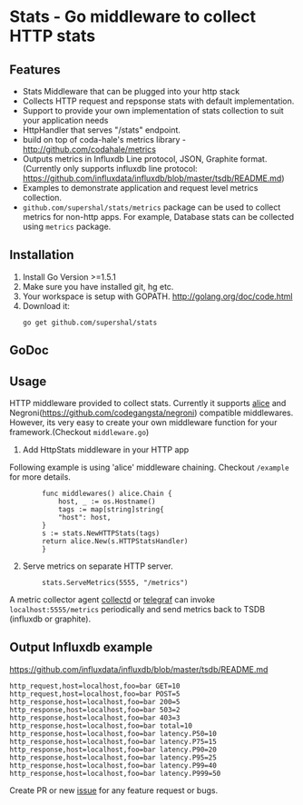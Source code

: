 # Stats - Go middleware to collect HTTP stats

## Features
 - Stats Middleware that can be plugged into your http stack
 - Collects HTTP request and repsponse stats with default implementation.
 - Support to provide your own implementation of stats collection to suit your application needs
 - HttpHandler that serves "/stats" endpoint.
 - build on top of coda-hale's metrics library - http://github.com/codahale/metrics
 - Outputs metrics in Influxdb Line protocol, JSON, Graphite format. (Currently only supports influxdb line protocol: https://github.com/influxdata/influxdb/blob/master/tsdb/README.md)
 - Examples to demonstrate application and request level metrics collection.
 - `github.com/supershal/stats/metrics` package can be used to collect metrics for non-http apps. For example, Database stats can be collected using `metrics` package.

Installation
------------
1. Install Go Version >=1.5.1
2. Make sure you have installed git, hg etc. 
3. Your workspace is setup with GOPATH. http://golang.org/doc/code.html
4. Download it:
	```
    go get github.com/supershal/stats
    ```

## GoDoc

## Usage
HTTP middleware provided to collect stats. Currently it supports [alice](https://github.com/justinas/alice) and Negroni(https://github.com/codegangsta/negroni) compatible middlewares. However, its very easy to create your own middleware function for your framework.(Checkout `middleware.go`)
 
1. Add HttpStats middleware in your HTTP app

Following example is using 'alice' middleware chaining. Checkout `/example` for more details.
```
		func middlewares() alice.Chain {
			host, _ := os.Hostname()
			tags := map[string]string{
			"host": host,
		}
		s := stats.NewHTTPStats(tags)
		return alice.New(s.HTTPStatsHandler)
		}
```

2. Serve metrics on separate HTTP server. 
``` 
		stats.ServeMetrics(5555, "/metrics") 
```
A metric collector agent [collectd](https://github.com/collectd/collectd) or [telegraf](https://github.com/influxdata/telegraf>) can invoke `localhost:5555/metrics` periodically and send metrics back to TSDB (influxdb or graphite).

## Output Influxdb example
https://github.com/influxdata/influxdb/blob/master/tsdb/README.md
```
http_request,host=localhost,foo=bar GET=10
http_request,host=localhost,foo=bar POST=5 
http_response,host=localhost,foo=bar 200=5
http_response,host=localhost,foo=bar 503=2
http_response,host=localhost,foo=bar 403=3
http_response,host=localhost,foo=bar total=10
http_response,host=localhost,foo=bar latency.P50=10
http_response,host=localhost,foo=bar latency.P75=15
http_response,host=localhost,foo=bar latency.P90=20
http_response,host=localhost,foo=bar latency.P95=25
http_response,host=localhost,foo=bar latency.P99=40
http_response,host=localhost,foo=bar latency.P999=50
```

Create PR or new [issue](https://github.com/supershal/stats/issues) for any feature request or bugs.